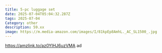 ```yaml
---
title: 5-pc luggage set
date: 2025-07-04T05:04:32.287Z
tags: 2025-07-04
Category: other
description: 59.xx
image: https://m.media-amazon.com/images/I/81kpEp8AmhL._AC_SL1500_.jpg
---
```

https://amzlink.to/az0YlHJ6uzVMA ad
